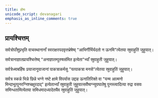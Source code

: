 ```yaml
---
title: होमः
unicode_script: devanagari
emphasis_as_inline_comments: true
---
```


## प्रायश्चित्तम्

सर्वत्रोपाँशुप्रभृति वाचस्थानानाँ स्वराक्षरपदवृत्तभ्रेषेष्व् "आभिर्गीर्भिर्यदतो न ऊनमि"त्येतया स्रुवाहुतिं जुहुयात्।

सर्वत्रानाज्ञातप्रायश्चित्तेष्व् "अनाज्ञातम्पुरुषसंमित इत्येता"भ्याँ स्रुवाहुती जुहुयात्।

सर्वत्रेध्माबर्हिषः प्रयाजानूयाजानां पाकत्राकर्मसु "यत्पाकत्रा मनसे"त्येतया स्रुवाहुतिं जुहुयात्।

सर्वत्र स्कन्ने भिन्ने छिन्ने भग्ने नष्टे क्षामे विपर्यास उद्दाह ऊनातिरिक्ते वा "यन्म आत्मनो मिन्दाभूत्पुनरग्निश्चक्षुरदाद्" इत्येताभ्याँ स्रुवाहुती जुहुयात्सर्वेष्वग्न्युपघातेषु पुनस्त्वादित्या रुद्रा वसवः समिन्धतामित्येतया समिधमादध्यादेतयैव स्रुवाहुतिं जुहुयात्।